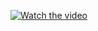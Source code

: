[![Watch the video](https://raw.githubusercontent.com/kumarspringboot/ProductCatalog/master/thumbnail.jpg)](https://raw.githubusercontent.com/kumarspringboot/ProductCatalog/master/emplRegister.mp4)

